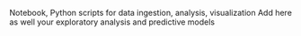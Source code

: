 Notebook, Python scripts for data ingestion, analysis, visualization
Add here as well your exploratory analysis and predictive models
